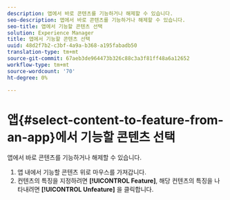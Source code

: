 ```yaml
---
description: 앱에서 바로 콘텐츠를 기능하거나 해제할 수 있습니다.
seo-description: 앱에서 바로 콘텐츠를 기능하거나 해제할 수 있습니다.
seo-title: 앱에서 기능할 콘텐츠 선택
solution: Experience Manager
title: 앱에서 기능할 콘텐츠 선택
uuid: 48d2f7b2-c3bf-4a9a-b368-a195fabadb50
translation-type: tm+mt
source-git-commit: 67aeb3de964473b326c88c3a3f81ff48a6a12652
workflow-type: tm+mt
source-wordcount: '70'
ht-degree: 0%

---
```



# 앱{#select-content-to-feature-from-an-app}에서 기능할 콘텐츠 선택

앱에서 바로 콘텐츠를 기능하거나 해제할 수 있습니다.

1. 앱 내에서 기능할 콘텐츠 위로 마우스를 가져갑니다.
1. 컨텐츠의 특징을 지정하려면 **[!UICONTROL Feature]**, 해당 컨텐츠의 특징을 나타내려면 **[!UICONTROL Unfeature]** 을 클릭합니다.
